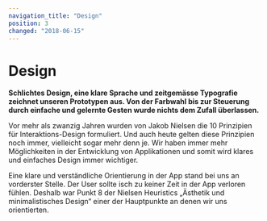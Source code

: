 ```yaml
---
navigation_title: "Design"
position: 3
changed: "2018-06-15"
---
```


# Design

**Schlichtes Design, eine klare Sprache und zeitgemässe Typografie zeichnet unseren Prototypen aus. Von der Farbwahl bis zur Steuerung durch einfache und gelernte Gesten wurde nichts dem Zufall überlassen.**

Vor mehr als zwanzig Jahren wurden von Jakob Nielsen die 10 Prinzipien für Interaktions-Design formuliert. Und auch heute gelten diese Prinzipien noch immer, vielleicht sogar mehr denn je. Wir haben immer mehr Möglichkeiten in der Entwicklung von Applikationen und somit wird klares und einfaches Design immer wichtiger. 

Eine klare und verständliche Orientierung in der App stand bei uns an vorderster Stelle. Der User sollte isch zu keiner Zeit in der App verloren fühlen. Deshalb war Punkt 8 der Nielsen Heuristics „Ästhetik und minimalistisches Design“ einer der Hauptpunkte an denen wir uns orientierten.


